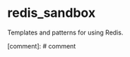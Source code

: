# redis_sandbox
Templates and patterns for using Redis.
<!--
[comment] #comment
-->

[comment]: # comment